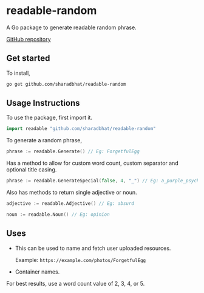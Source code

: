 # readable-random

A Go package to generate readable random phrase.

[GitHub repository](https://github.com/sharadbhat/readable-random)

## Get started

To install,

```sh
go get github.com/sharadbhat/readable-random
```

## Usage Instructions

To use the package, first import it.

```go
import readable "github.com/sharadbhat/readable-random"
```

To generate a random phrase,

```go
phrase := readable.Generate() // Eg: ForgetfulEgg
```

Has a method to allow for custom word count, custom separator and optional title casing.

```go
phrase := readable.GenerateSpecial(false, 4, "_") // Eg: a_purple_psychotic_animal
```

Also has methods to return single adjective or noun.

```go
adjective := readable.Adjective() // Eg: absurd

noun := readable.Noun() // Eg: opinion
```

## Uses

- This can be used to name and fetch user uploaded resources.

  Example: `https://example.com/photos/ForgetfulEgg`

- Container names.

For best results, use a word count value of 2, 3, 4, or 5.
